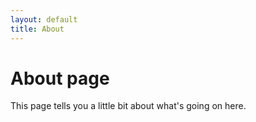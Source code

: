 ```yaml
---
layout: default
title: About
---
```

# About page

This page tells you a little bit about what's going on here.
